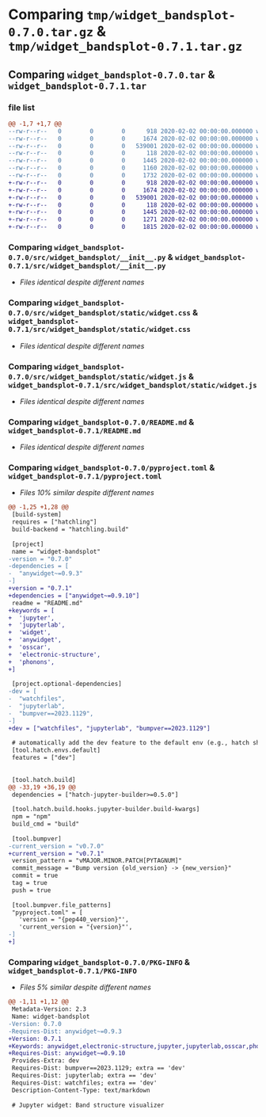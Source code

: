 # Comparing `tmp/widget_bandsplot-0.7.0.tar.gz` & `tmp/widget_bandsplot-0.7.1.tar.gz`

## Comparing `widget_bandsplot-0.7.0.tar` & `widget_bandsplot-0.7.1.tar`

### file list

```diff
@@ -1,7 +1,7 @@
--rw-r--r--   0        0        0      918 2020-02-02 00:00:00.000000 widget_bandsplot-0.7.0/src/widget_bandsplot/__init__.py
--rw-r--r--   0        0        0     1674 2020-02-02 00:00:00.000000 widget_bandsplot-0.7.0/src/widget_bandsplot/static/widget.css
--rw-r--r--   0        0        0   539001 2020-02-02 00:00:00.000000 widget_bandsplot-0.7.0/src/widget_bandsplot/static/widget.js
--rw-r--r--   0        0        0      118 2020-02-02 00:00:00.000000 widget_bandsplot-0.7.0/.gitignore
--rw-r--r--   0        0        0     1445 2020-02-02 00:00:00.000000 widget_bandsplot-0.7.0/README.md
--rw-r--r--   0        0        0     1160 2020-02-02 00:00:00.000000 widget_bandsplot-0.7.0/pyproject.toml
--rw-r--r--   0        0        0     1732 2020-02-02 00:00:00.000000 widget_bandsplot-0.7.0/PKG-INFO
+-rw-r--r--   0        0        0      918 2020-02-02 00:00:00.000000 widget_bandsplot-0.7.1/src/widget_bandsplot/__init__.py
+-rw-r--r--   0        0        0     1674 2020-02-02 00:00:00.000000 widget_bandsplot-0.7.1/src/widget_bandsplot/static/widget.css
+-rw-r--r--   0        0        0   539001 2020-02-02 00:00:00.000000 widget_bandsplot-0.7.1/src/widget_bandsplot/static/widget.js
+-rw-r--r--   0        0        0      118 2020-02-02 00:00:00.000000 widget_bandsplot-0.7.1/.gitignore
+-rw-r--r--   0        0        0     1445 2020-02-02 00:00:00.000000 widget_bandsplot-0.7.1/README.md
+-rw-r--r--   0        0        0     1271 2020-02-02 00:00:00.000000 widget_bandsplot-0.7.1/pyproject.toml
+-rw-r--r--   0        0        0     1815 2020-02-02 00:00:00.000000 widget_bandsplot-0.7.1/PKG-INFO
```

### Comparing `widget_bandsplot-0.7.0/src/widget_bandsplot/__init__.py` & `widget_bandsplot-0.7.1/src/widget_bandsplot/__init__.py`

 * *Files identical despite different names*

### Comparing `widget_bandsplot-0.7.0/src/widget_bandsplot/static/widget.css` & `widget_bandsplot-0.7.1/src/widget_bandsplot/static/widget.css`

 * *Files identical despite different names*

### Comparing `widget_bandsplot-0.7.0/src/widget_bandsplot/static/widget.js` & `widget_bandsplot-0.7.1/src/widget_bandsplot/static/widget.js`

 * *Files identical despite different names*

### Comparing `widget_bandsplot-0.7.0/README.md` & `widget_bandsplot-0.7.1/README.md`

 * *Files identical despite different names*

### Comparing `widget_bandsplot-0.7.0/pyproject.toml` & `widget_bandsplot-0.7.1/pyproject.toml`

 * *Files 10% similar despite different names*

```diff
@@ -1,25 +1,28 @@
 [build-system]
 requires = ["hatchling"]
 build-backend = "hatchling.build"
 
 [project]
 name = "widget-bandsplot"
-version = "0.7.0"
-dependencies = [
-  "anywidget~=0.9.3"
-]
+version = "0.7.1"
+dependencies = ["anywidget~=0.9.10"]
 readme = "README.md"
+keywords = [
+  'jupyter',
+  'jupyterlab',
+  'widget',
+  'anywidget',
+  'osscar',
+  'electronic-structure',
+  'phonons',
+]
 
 [project.optional-dependencies]
-dev = [
-  "watchfiles",
-  "jupyterlab",
-  "bumpver==2023.1129",
-]
+dev = ["watchfiles", "jupyterlab", "bumpver==2023.1129"]
 
 # automatically add the dev feature to the default env (e.g., hatch shell)
 [tool.hatch.envs.default]
 features = ["dev"]
 
 
 [tool.hatch.build]
@@ -33,19 +36,19 @@
 dependencies = ["hatch-jupyter-builder>=0.5.0"]
 
 [tool.hatch.build.hooks.jupyter-builder.build-kwargs]
 npm = "npm"
 build_cmd = "build"
 
 [tool.bumpver]
-current_version = "v0.7.0"
+current_version = "v0.7.1"
 version_pattern = "vMAJOR.MINOR.PATCH[PYTAGNUM]"
 commit_message = "Bump version {old_version} -> {new_version}"
 commit = true
 tag = true
 push = true
 
 [tool.bumpver.file_patterns]
 "pyproject.toml" = [
   'version = "{pep440_version}"',
   'current_version = "{version}"',
-]
+]
```

### Comparing `widget_bandsplot-0.7.0/PKG-INFO` & `widget_bandsplot-0.7.1/PKG-INFO`

 * *Files 5% similar despite different names*

```diff
@@ -1,11 +1,12 @@
 Metadata-Version: 2.3
 Name: widget-bandsplot
-Version: 0.7.0
-Requires-Dist: anywidget~=0.9.3
+Version: 0.7.1
+Keywords: anywidget,electronic-structure,jupyter,jupyterlab,osscar,phonons,widget
+Requires-Dist: anywidget~=0.9.10
 Provides-Extra: dev
 Requires-Dist: bumpver==2023.1129; extra == 'dev'
 Requires-Dist: jupyterlab; extra == 'dev'
 Requires-Dist: watchfiles; extra == 'dev'
 Description-Content-Type: text/markdown
 
 # Jupyter widget: Band structure visualizer
```

